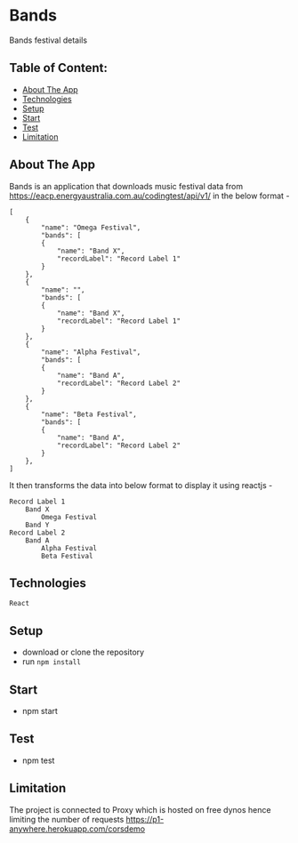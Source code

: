 
# Bands
Bands festival details

## Table of Content:
- [About The App](#about-the-app)
- [Technologies](#technologies)
- [Setup](#setup)
- [Start](#start)
- [Test](#test)
- [Limitation](#limitation)

## About The App
Bands is an application that downloads music festival data from https://eacp.energyaustralia.com.au/codingtest/api/v1/ in the below format -

    [
        {
            "name": "Omega Festival",
            "bands": [
            {
                "name": "Band X",
                "recordLabel": "Record Label 1"
            }
        },
        {
            "name": "",
            "bands": [
            {
                "name": "Band X",
                "recordLabel": "Record Label 1"
            }
        },
        {
            "name": "Alpha Festival",
            "bands": [
            {
                "name": "Band A",
                "recordLabel": "Record Label 2"
            }
        },
        {
            "name": "Beta Festival",
            "bands": [
            {
                "name": "Band A",
                "recordLabel": "Record Label 2"
            }
        },
    ]

It then transforms the data into below format to display it using reactjs -

    Record Label 1
        Band X
            Omega Festival
        Band Y
    Record Label 2
        Band A
            Alpha Festival
            Beta Festival

## Technologies
`React`

## Setup
- download or clone the repository
- run `npm install`

## Start 
- npm start

## Test 
- npm test

## Limitation
The project is connected to Proxy which is hosted on free dynos hence limiting the number of requests
https://p1-anywhere.herokuapp.com/corsdemo 